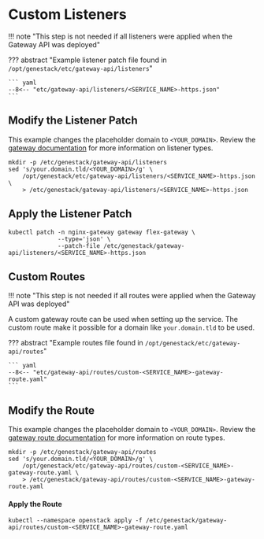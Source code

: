 # Custom Listeners

!!! note "This step is not needed if all listeners were applied when the Gateway API was deployed"

??? abstract "Example listener patch file found in `/opt/genestack/etc/gateway-api/listeners`"

    ``` yaml
    --8<-- "etc/gateway-api/listeners/<SERVICE_NAME>-https.json"
    ```

## Modify the Listener Patch

This example changes the placeholder domain to `<YOUR_DOMAIN>`. Review the [gateway documentation](https://gateway-api.sigs.k8s.io/api-types/gateway)
for more information on listener types.

``` shell
mkdir -p /etc/genestack/gateway-api/listeners
sed 's/your.domain.tld/<YOUR_DOMAIN>/g' \
    /opt/genestack/etc/gateway-api/listeners/<SERVICE_NAME>-https.json \
    > /etc/genestack/gateway-api/listeners/<SERVICE_NAME>-https.json
```

## Apply the Listener Patch

``` shell
kubectl patch -n nginx-gateway gateway flex-gateway \
              --type='json' \
              --patch-file /etc/genestack/gateway-api/listeners/<SERVICE_NAME>-https.json
```

## Custom Routes

!!! note "This step is not needed if all routes were applied when the Gateway API was deployed"

A custom gateway route can be used when setting up the service. The custom route make it possible for a domain like `your.domain.tld` to be used.

??? abstract "Example routes file found in `/opt/genestack/etc/gateway-api/routes`"

    ``` yaml
    --8<-- "etc/gateway-api/routes/custom-<SERVICE_NAME>-gateway-route.yaml"
    ```

## Modify the Route

This example changes the placeholder domain to `<YOUR_DOMAIN>`. Review the [gateway route documentation](https://gateway-api.sigs.k8s.io/api-types/httproute)
for more information on route types.

``` shell
mkdir -p /etc/genestack/gateway-api/routes
sed 's/your.domain.tld/<YOUR_DOMAIN>/g' \
    /opt/genestack/etc/gateway-api/routes/custom-<SERVICE_NAME>-gateway-route.yaml \
    > /etc/genestack/gateway-api/routes/custom-<SERVICE_NAME>-gateway-route.yaml
```

#### Apply the Route

``` shell
kubectl --namespace openstack apply -f /etc/genestack/gateway-api/routes/custom-<SERVICE_NAME>-gateway-route.yaml
```
